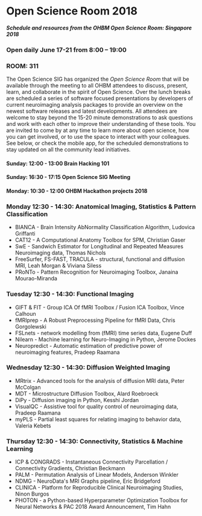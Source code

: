 # Open Science Room 2018

***Schedule and resources from the OHBM Open Science Room: Singapore 2018***

### Open daily June 17-21 from 8:00 – 19:00
### ROOM: 311

The Open Science SIG has organized the *Open Science Room* that will be available through the meeting to all OHBM attendees to discuss, present, learn, and collaborate in the spirit of Open Science. Over the lunch breaks are scheduled a series of software focused presentations by developers of current neuroimaging analysis packages to provide an overview on the newest software releases and latest developments. All attendees are welcome to stay beyond the 15-20 minute demonstrations to ask questions and work with each other to improve their understanding of these tools. You are invited to come by at any time to learn more about open science, how you can get involved, or to use the space to interact with your colleagues. See below, or check the mobile app, for the scheduled demonstrations to stay updated on all the community lead initiatives.

#### Sunday: 12:00 - 13:00 Brain Hacking 101
#### Sunday: 16:30 - 17:15 Open Science SIG Meeting

#### Monday: 10:30 - 12:00 OHBM Hackathon projects 2018

### Monday 12:30 - 14:30: Anatomical Imaging, Statistics & Pattern Classification
 - BIANCA - Brain Intensity AbNormality Classification Algorithm, Ludovica Griffanti
 - CAT12 - A Computational Anatomy Toolbox for SPM, Christian Gaser
 - SwE - Sandwich Estimator for Longitudinal and Repeated Measures Neuroimaging data, Thomas Nichols
 - FreeSurfer, FS-FAST, TRACULA - structural, functional and diffusion MRI, Leah Morgan & Viviana Siless
 - PRoNTo - Pattern Recognition for Neuroimaging Toolbox, Janaina Mourao-Miranda

### Tuesday 12:30 - 14:30: Functional Imaging
 - GIFT & FIT - Group ICA Of fMRI Toolbox / Fusion ICA Toolbox, Vince Calhoun
 - fMRIprep - A Robust Preprocessing Pipeline for fMRI Data, Chris Gorgolewski
 - FSLnets - network modelling from (fMRI) time series data, Eugene Duff
 - Nilearn - Machine learning for Neuro-Imaging in Python, Jerome Dockes
 - Neuropredict - Automatic estimation of predictive power of neuroimaging features, Pradeep Raamana
    
### Wednesday 12:30 - 14:30: Diffusion Weighted Imaging
 - MRtrix - Advanced tools for the analysis of diffusion MRI data, Peter McColgan
 - MDT - Microstructure Diffusion Toolbox, Alard Roebroeck
 - DiPy - Diffusion imaging in Python, Kesshi Jordan
 - VisualQC - Assistive tool for quality control of neuroimaging data, Pradeep Raamana
 - myPLS - Partial least squares for relating imaging to behavior data, Valeria Kebets


### Thursday 12:30 - 14:30: Connectivity, Statistics & Machine Learning
- ICP & CONGRADS - Instantaneous Connectivity Parcellation / Connectivity Gradients, Christian Beckmann
- PALM - Permutation Analysis of Linear Models, Anderson Winkler
- NDMG - NeuroData's MRI Graphs pipeline, Eric Bridgeford
- CLINICA - Platform for Reproducible Clinical Neuroimaging Studies, Ninon Burgos
- PHOTON - a Python-based Hyperparameter Optimization Toolbox for Neural Networks & PAC 2018 Award Announcement, Tim Hahn
 
